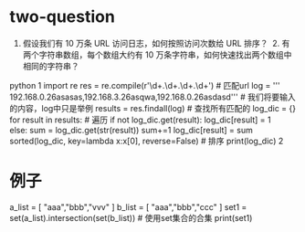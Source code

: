 # two-question
1. 假设我们有 10 万条 URL 访问日志，如何按照访问次数给 URL 排序？  2. 有两个字符串数组，每个数组大约有 10 万条字符串，如何快速找出两个数组中相同的字符串？

python
1
import re
res = re.compile(r'\d+\.\d+\.\d+\.\d+')   # 匹配url
log = '''
192.168.0.26asasas,192.168.3.26asqwa,192.168.0.26asdasd'''  # 我们将要输入的内容，log中只是举例
results = res.findall(log)    # 查找所有匹配的
log_dic = {}
for result in results:  # 遍历
   if not log_dic.get(result):
      log_dic[result] = 1  
   else:
      sum = log_dic.get(str(result))
      sum+=1
      log_dic[result] = sum
sorted(log_dic, key=lambda x:x[0], reverse=False)   # 排序
print(log_dic)
2
# 例子
a_list = [
 "aaa","bbb","vvv"
]
b_list = [
    "aaa","bbb","ccc"
]
set1 = set(a_list).intersection(set(b_list))    # 使用set集合的合集
print(set1)
